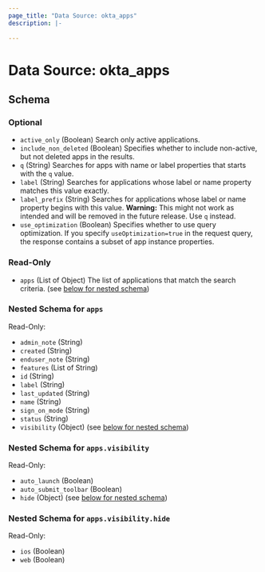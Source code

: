 ```yaml
---
page_title: "Data Source: okta_apps"
description: |-
  
---
```


# Data Source: okta_apps





<!-- schema generated by tfplugindocs -->
## Schema

### Optional

- `active_only` (Boolean) Search only active applications.
- `include_non_deleted` (Boolean) Specifies whether to include non-active, but not deleted apps in the results.
- `q` (String) Searches for apps with name or label properties that starts with the `q` value.
- `label` (String) Searches for applications whose label or name property matches this value exactly.
- `label_prefix` (String) Searches for applications whose label or name property begins with this value. **Warning:** This might not work as intended and will be removed in the future release. Use `q` instead.
- `use_optimization` (Boolean) Specifies whether to use query optimization. If you specify `useOptimization=true` in the request query, the response contains a subset of app instance properties.

### Read-Only

- `apps` (List of Object) The list of applications that match the search criteria. (see [below for nested schema](#nestedatt--apps))

<a id="nestedatt--apps"></a>
### Nested Schema for `apps`

Read-Only:

- `admin_note` (String)
- `created` (String)
- `enduser_note` (String)
- `features` (List of String)
- `id` (String)
- `label` (String)
- `last_updated` (String)
- `name` (String)
- `sign_on_mode` (String)
- `status` (String)
- `visibility` (Object) (see [below for nested schema](#nestedobjatt--apps--visibility))

<a id="nestedobjatt--apps--visibility"></a>
### Nested Schema for `apps.visibility`

Read-Only:

- `auto_launch` (Boolean)
- `auto_submit_toolbar` (Boolean)
- `hide` (Object) (see [below for nested schema](#nestedobjatt--apps--visibility--hide))

<a id="nestedobjatt--apps--visibility--hide"></a>
### Nested Schema for `apps.visibility.hide`

Read-Only:

- `ios` (Boolean)
- `web` (Boolean)


